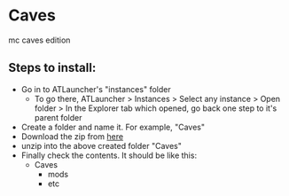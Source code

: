 # Caves
mc caves edition

## Steps to install:

- Go in to ATLauncher's "instances" folder
  - To go there, ATLauncher > Instances > Select any instance > Open folder > In the Explorer tab which opened, go back one step to it's parent folder
- Create a folder and name it. For example, "Caves"
- Download the zip from [here](https://codeload.github.com/theindianotaku/Caves/zip/refs/heads/master)
- unzip into the above created folder "Caves"
- Finally check the contents. It should be like this:
  - Caves
    - mods
    - etc
